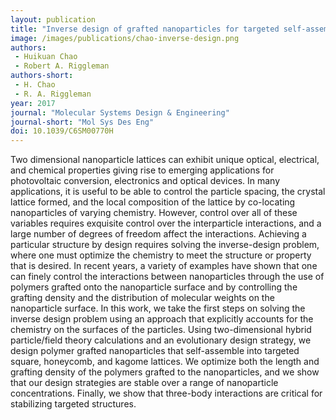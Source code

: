 ```yaml
---
layout: publication
title: "Inverse design of grafted nanoparticles for targeted self-assembly"
image: /images/publications/chao-inverse-design.png
authors:
 - Huikuan Chao
 - Robert A. Riggleman
authors-short:
 - H. Chao
 - R. A. Riggleman
year: 2017
journal: "Molecular Systems Design & Engineering"
journal-short: "Mol Sys Des Eng"
doi: 10.1039/C6SM00770H
---
```


Two dimensional nanoparticle lattices can exhibit unique optical, electrical, and chemical properties giving rise to emerging applications for photovoltaic conversion, electronics and optical devices. In many applications, it is useful to be able to control the particle spacing, the crystal lattice formed, and the local composition of the lattice by co-locating nanoparticles of varying chemistry. However, control over all of these variables requires exquisite control over the interparticle interactions, and a large number of degrees of freedom affect the interactions. Achieving a particular structure by design requires solving the inverse-design problem, where one must optimize the chemistry to meet the structure or property that is desired. In recent years, a variety of examples have shown that one can finely control the interactions between nanoparticles through the use of polymers grafted onto the nanoparticle surface and by controlling the grafting density and the distribution of molecular weights on the nanoparticle surface. In this work, we take the first steps on solving the inverse design problem using an approach that explicitly accounts for the chemistry on the surfaces of the particles. Using two-dimensional hybrid particle/field theory calculations and an evolutionary design strategy, we design polymer grafted nanoparticles that self-assemble into targeted square, honeycomb, and kagome lattices. We optimize both the length and grafting density of the polymers grafted to the nanoparticles, and we show that our design strategies are stable over a range of nanoparticle concentrations. Finally, we show that three-body interactions are critical for stabilizing targeted structures.
